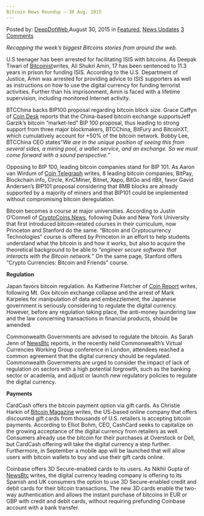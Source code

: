 ```yaml
---
Bitcoin News Roundup – 30 Aug. 2015
---
```

<article class="post-listing post-11385 post type-post status-publish format-standard has-post-thumbnail hentry category-deepdot-news category-news-updates tag-2524 tag-1778 tag-aug tag-bitcoin tag-news tag-roundup">
<div class="post-inner">
<span>Posted by: <a href="https://www.deepdotweb.com/author/admin/" title="">DeepDotWeb </a></span>
<span>August 30, 2015</span>
<span>in <a href="https://www.deepdotweb.com/category/deepdot-news/" rel="category tag">Featured</a>, <a href="https://www.deepdotweb.com/category/news-updates/" rel="category tag">News Updates</a></span>
<span><a href="https://www.deepdotweb.com/2015/08/30/bitcoin-news-roundup-30-aug-2015/#comments">3 Comments</a></span>


<p><em>Recapping the week&#8217;s biggest Bitcoins stories from around the web. </em></p>
<p>U.S teenager has been arrested for facilitating ISIS with bitcoins. As Deepak Tiwari of <a href="http://bitcoinist.net/american-teen-sentenced-11-years-helping-isil-bitcoin/">Bitcoinist</a>writes, Ali Shukri Amin, 17 has been sentenced to 11.3 years in prison for funding ISIS. According to the U.S. Department of Justice, Amin was arrested for providing advice to ISIS supporters as well as instructions on how to use the digital currency for funding terrorist activities. Further than his imprisonment, Amin is faced with a lifetime supervision, including monitored Internet activity.</p>
<p>BTCChina backs BIP100 proposal regarding bitcoin block size. Grace Caffyn of <a href="http://www.coindesk.com/btcchina-support-gives-bip-100-bitcoin-hashrate-majority/">Coin Desk</a> reports that the China-based bitcoin exchange supportsJeff Garzik&#8217;s bitcoin &#8220;market-led&#8221; BIP 100 proposal, thus leading to strong support from three major blockmakers, BTCChina, BitFury and BitcoinXT, which cumulatively account for +50% of the bitcoin network. Bobby Lee, BTCChina CEO states<em>“We are in the unique position of seeing this from several sides, a mining pool, a wallet service, and an exchange. So we must come forward with a sound perspective.”</em></p>
<p>Opposing to BIP 100, leading bitcoin companies stand for BIP 101. As Aaron van Wirdum of <a href="http://cointelegraph.com/news/115178/8-leading-bitcoin-companies-pledge-support-for-bip101-bitcoin-exchange-rate-falls-below-200">Coin Telegraph</a> writes, 8 leading bitcoin companies, BitPay, Blockchain.info, Circle, KnCMiner, Bitnet, Xapo, BitGo and itBit, favor Gavid Andersen’s BIP101 proposal considering that 8MB blocks are already supported by a majority of miners and that BIP101 could be implemented without compromising bitcoin deregulation.</p>
<p>Bitcoin becomes a course at major universities. According to Justin O’Connell of <a href="https://www.cryptocoinsnews.com/us-colleges-universities-offering-bitcoin-courses-fall/">CryptoCoins News</a>, following Duke and New York University that first introduced bitcoin-related courses in their curriculum, now Princeton and Stanford do the same. “Bitcoin and Cryptocurrency Technologies” course is offered by Princeton in an effort to help students understand what the bitcoin is and how it works, but also to acquire the theoretical background to be able to <em>“engineer secure software that interacts with the Bitcoin network.”</em> On the same page, Stanford offers “Crypto Currencies: Bitcoin and Friends” course.</p>
<p><strong>Regulation</strong></p>
<p>Japan favors bitcoin regulation. As Katherine Fletcher of <a href="https://coinreport.net/japan-plans-regulate-digital-currency/">Coin Report</a> writes, following Mt. Gox bitcoin exchange collapse and the arrest of Mark Karpeles for manipulation of data and embezzlement, the Japanese government is seriously considering to regulate the digital currency. However, before any regulation taking place, the anti-money laundering law and the law concerning transactions in financial products, should be amended.</p>
<p>Commonwealth Governments are advised to regulate the bitcoin. As Sarah Jenn of <a href="http://www.newsbtc.com/2015/08/28/commonwealth-governments-to-start-bitcoin-regulation/">NewsBtc</a> reports, in the recently held Commonwealth’s Virtual Currencies Working Group conference in London, attendees reached a common agreement that the digital currency should be regulated. Commonwealth Governments are urged to consider the impact of lack of regulation on sectors with a high potential forgrowth, such as the banking sector or academia, and adjust or launch new regulatory policies to regulate the digital currency.</p>
<p><strong>Payments</strong></p>
<p>CardCash offers the bitcoin payment option via gift cards. As Christie Harkin of <a href="https://bitcoinmagazine.com/21743/cardcash-adds-bitcoin-payments-gift-cards-thousands-us-retail-stores/">Bitcoin Magazine</a> writes, the US-based online company that offers discounted gift cards from thousands of U.S. retailers is accepting bitcoin payments. According to Elliot Bohm, CEO, CashCard seeks to capitalize on the growing acceptance of the digital currency from retailers as well. Consumers already use the bitcoin for their purchases at Overstock or Dell, but CardCash offering will take the digital currency a step further. Furthermore, in September a mobile app will be launched that will allow users with bitcoin wallets to buy and use their gift cards online.</p>
<p>Coinbase offers 3D Secure-enabled cards to its users. As Nikhil Gupta of <a href="http://www.newsbtc.com/2015/08/28/coinbase-allows-buyers-to-use-3d-secure-cards-to-buy-bitcoin/">NewsBtc</a> writes, the digital currency leading company is offering to its Spanish and UK consumers the option to use 3D Secure-enabled credit and debit cards for their bitcoin transactions. The new 3D cards enable the two-way authentication and allows the instant purchase of bitcoins in EUR or GBP with credit and debit cards, without requiring prefunding Coinbase account with a bank transfer.</p>
</div>
<span style="display:none"><a href="https://www.deepdotweb.com/tag/2015/" rel="tag">2015</a> <a href="https://www.deepdotweb.com/tag/30/" rel="tag">30</a> <a href="https://www.deepdotweb.com/tag/aug/" rel="tag">aug</a> <a href="https://www.deepdotweb.com/tag/bitcoin/" rel="tag">bitcoin</a> <a href="https://www.deepdotweb.com/tag/news/" rel="tag">news</a> <a href="https://www.deepdotweb.com/tag/roundup/" rel="tag">roundup</a></span> <span style="display:none" class="updated">2015-08-30</span>
<div style="display:none" class="vcard author" itemprop="author" itemscope itemtype="http://schema.org/Person"><strong class="fn" itemprop="name">